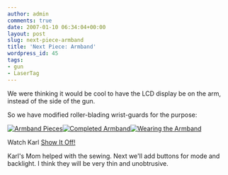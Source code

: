 ```yaml
---
author: admin
comments: true
date: 2007-01-10 06:34:04+00:00
layout: post
slug: next-piece-armband
title: 'Next Piece: Armband'
wordpress_id: 45
tags:
- gun
- LaserTag
---
```


We were thinking it would be cool to have the LCD display be on the arm, instead of the side of the gun.

So we have modified roller-blading wrist-guards for the purpose:

[![Armband Pieces](https://xkyle.com/wp-content/uploads/dcam0088.thumbnail.JPG)](https://xkyle.com/wp-content/uploads/dcam0088.JPG)[![Completed Armband](https://xkyle.com/wp-content/uploads/dcam0089.thumbnail.JPG)](https://xkyle.com/wp-content/uploads/dcam0089.JPG)[![Wearing the Armband](https://xkyle.com/wp-content/uploads/dcam0091.thumbnail.JPG)](https://xkyle.com/wp-content/uploads/dcam0091.JPG)

Watch Karl [Show It Off!](https://xkyle.com/video/armband.mov)

Karl's Mom helped with the sewing. Next we'll add buttons for mode and backlight. I think they will be very thin and unobtrusive.
